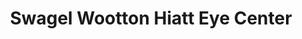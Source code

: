---
title: "Swagel Wootton Hiatt Eye Center"
url: /chandler/swagel-wootton-hiatt-eye-center/
shop: optician
---